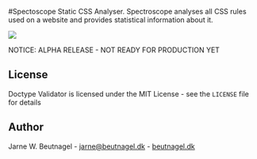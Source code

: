 #Spectoscope
Static CSS Analyser.
Spectroscope analyses all CSS rules used on a website and provides statistical information about it.



![](https://codeship.com/projects/3d4426e0-8c16-0134-293b-3a67a0a07018/status?branch=master)


NOTICE: ALPHA RELEASE - NOT READY FOR PRODUCTION YET


## License

Doctype Validator is licensed under the MIT License - see the `LICENSE` file for details

## Author
Jarne W. Beutnagel - <jarne@beutnagel.dk> - [beutnagel.dk](http://beutnagel.dk)
